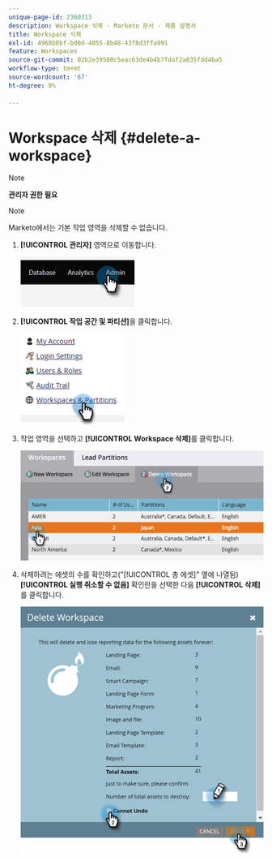 ```yaml
---
unique-page-id: 2360313
description: Workspace 삭제 - Marketo 문서 - 제품 설명서
title: Workspace 삭제
exl-id: 4968b8bf-bd0d-4055-8b48-43f8d3ffa991
feature: Workspaces
source-git-commit: 02b2e39580c5eac63de4b4b7fdaf2a835fdd4ba5
workflow-type: tm+mt
source-wordcount: '67'
ht-degree: 0%

---
```


# Workspace 삭제 {#delete-a-workspace}

>[!NOTE]
>
>**관리자 권한 필요**

>[!NOTE]
>
>Marketo에서는 기본 작업 영역을 삭제할 수 없습니다.

1. **[!UICONTROL 관리자]** 영역으로 이동합니다.

   ![](assets/delete-a-workspace-1.png)

1. **[!UICONTROL 작업 공간 및 파티션]**&#x200B;을 클릭합니다.

   ![](assets/delete-a-workspace-2.png)

1. 작업 영역을 선택하고 **[!UICONTROL Workspace 삭제]**&#x200B;를 클릭합니다.

   ![](assets/delete-a-workspace-3.png)

1. 삭제하려는 에셋의 수를 확인하고(&quot;[!UICONTROL 총 에셋]&quot; 옆에 나열됨) **[!UICONTROL 실행 취소할 수 없음]** 확인란을 선택한 다음 **[!UICONTROL 삭제]**&#x200B;를 클릭합니다.

   ![](assets/delete-a-workspace-4.png)
